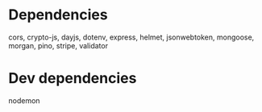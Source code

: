# Dependencies

cors, crypto-js, dayjs, dotenv, express, helmet, jsonwebtoken, mongoose, morgan, pino, stripe, validator

# Dev dependencies

nodemon
